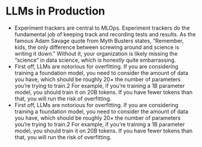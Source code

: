 # LLMs in Production
- Experiment trackers are central to MLOps. Experiment trackers do the fundamental job of keeping track and recording tests and results. As the famous Adam Savage quote from Myth Busters states, “Remember, kids, the only difference between screwing around and science is writing it down.” Without it, your organization is likely missing the “science” in data science, which is honestly quite embarrassing.
- First off, LLMs are notorious for overfitting. If you are considering training a foundation model, you need to consider the amount of data you have, which should be roughly 20× the number of parameters you’re trying to train.2 For example, if you’re training a 1B parameter model, you should train it on 20B tokens. If you have fewer tokens than that, you will run the risk of overfitting.
- First off, LLMs are notorious for overfitting. If you are considering training a foundation model, you need to consider the amount of data you have, which should be roughly 20× the number of parameters you’re trying to train.2 For example, if you’re training a 1B parameter model, you should train it on 20B tokens. If you have fewer tokens than that, you will run the risk of overfitting.

